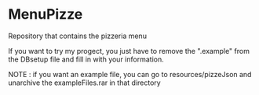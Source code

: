 # MenuPizze
Repository that contains the pizzeria menu

If you want to try my progect, you just have to remove the ".example" from the DBsetup file and fill in with your information.

NOTE : if you want an example file, you can go to resources/pizzeJson and unarchive the exampleFiles.rar in that directory
